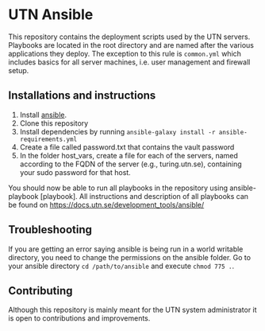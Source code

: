 # UTN Ansible

This repository contains the deployment scripts used by the UTN servers.
Playbooks are located in the root directory and are named after the various
applications they deploy. The exception to this rule is `common.yml` which
includes basics for all server machines, i.e. user management and firewall
setup.

## Installations and instructions

1. Install [ansible](https://docs.ansible.com/ansible/latest/installation_guide/intro_installation.html).
1. Clone this repository
1. Install dependencies by running `ansible-galaxy install -r ansible-requirements.yml`
1. Create a file called password.txt that contains the vault password
1. In the folder host_vars, create a file for each of the servers, named according to the FQDN of the server (e.g., turing.utn.se), containing your sudo password for that host.

You should now be able to run all playbooks in the repository using ansible-playbook [playbook].
All instructions and description of all playbooks can be found on <https://docs.utn.se/development_tools/ansible/>

## Troubleshooting

If you are getting an error saying ansible is being run in a world writable directory, you need to change the permissions on the ansible folder. Go to your ansible directory `cd /path/to/ansible` and execute `chmod 775 .`.

## Contributing

Although this repository is mainly meant for the UTN system administrator it is
open to contributions and improvements.
